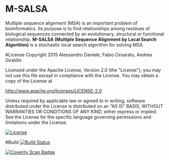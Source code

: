 # M-SALSA
Multiple sequence alignment (MSA) is an important problem of bioinformatics.
Its purpose is to find relationships among residues of biological sequences connected by an evolutionary, structural or functional relationship. 
**M-SALSA (Multiple Sequence Alignment by Local Search Algorithm)** is a stochastic local search algorithm for solving MSA.

#License
Copyright 2015 Alessandro Daniele, Fabio Cesarato, Andrea Giraldin

Licensed under the Apache License, Version 2.0 (the "License");
you may not use this file except in compliance with the License.
You may obtain a copy of the License at

   http://www.apache.org/licenses/LICENSE-2.0

Unless required by applicable law or agreed to in writing, software
distributed under the License is distributed on an "AS IS" BASIS,
WITHOUT WARRANTIES OR CONDITIONS OF ANY KIND, either express or implied.
See the License for the specific language governing permissions and
limitations under the License.

[![License](http://img.shields.io/badge/license-APACHE2-blue.svg)](LICENSE)

#Build
[![Build Status](https://travis-ci.org/SALSA-W/M-SALSA.svg?branch=master)](https://travis-ci.org/SALSA-W/M-SALSA)

[![Coverity Scan Badge](https://scan.coverity.com/projects/4124/badge.svg)](https://scan.coverity.com/projects/4124)

